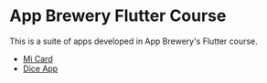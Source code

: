 # App Brewery Flutter Course

This is a suite of apps developed in App Brewery's Flutter course.

- [Mi Card](mi-card)
- [Dice App](dice-app)
